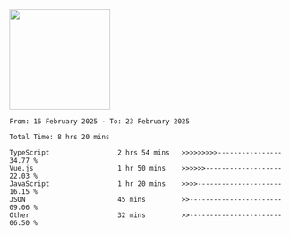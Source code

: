 <img height="180em" src="https://github-readme-stats-eight-theta.vercel.app/api?username=bkundev&show_icons=true&theme=radical&include_all_commits=true&count_private=true"/>
<!--START_SECTION:waka-->

```all_time
From: 16 February 2025 - To: 23 February 2025

Total Time: 8 hrs 20 mins

TypeScript                 2 hrs 54 mins   >>>>>>>>>----------------   34.77 %
Vue.js                     1 hr 50 mins    >>>>>>-------------------   22.03 %
JavaScript                 1 hr 20 mins    >>>>---------------------   16.15 %
JSON                       45 mins         >>-----------------------   09.06 %
Other                      32 mins         >>-----------------------   06.50 %
```

<!--END_SECTION:waka-->
